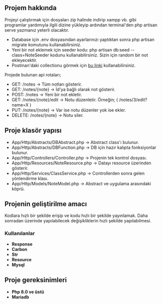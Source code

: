 ## Projem hakkında

Projeyi çalıştırmak için dosyaları zip halinde indirip xampp vb. gibi programlar yardımıyla ilgili dizine yükleyip ardından terminal'den php artisan serve yazmanız yeterli olacaktır.

- Database için .env dosyasından ayarlarınızı yaptıktan sonra php artisan migrate komutunu kullanabilirsiniz.
- Yeni bir not eklemek için seeder kodu: php artisan db:seed --class=NoteSeeder kodunu kullanabilirsiniz. Sizin için random bir not ekleyecektir.
- Postman'daki collectionu görmek için [bu linki](https://go.postman.co/workspace/My-Workspace~7fdfc66d-d36e-40ae-89f5-82c6fe60c9df/collection/20507867-ebfd4048-d450-4b0f-9419-b7e94210cbb9?action=share&creator=20507867) kullanabilirsiniz.

Projede bulunan api rotaları;

- GET: /notes -> Tüm notları gösterir. 
- GET: /notes/{note} -> İd'ya bağlı olarak not gösterir.
- POST: /notes -> Yeni bir not ekletir.
- GET: /notes/{note}/edit -> Notu düzenletir. Örneğin; ( /notes/3/edit?name=X )
- PUT: /notes/{note} -> Var ise notu düzenler yok ise ekler.
- DELETE: /notes/{note} -> Notu siler.

## Proje klasör yapısı

- App/Http/Abstracts/DBAbstract.php -> Abstract class'ı bulunur.
- App/Http/Abstracts/DBFunction.php -> DB için hazır kalıpta fonksiyonlar bulunur.
- App/Http/Controllers/Controller.php -> Projenin tek kontrol dosyası.
- App/Http/Resources/NoteResource.php -> Datayı resource üzerinden gösterir.
- App/Http/Services/ClassService.php -> Controllerden sonra gelen yönlendirme klası.
- App/Http/Models/NoteModel.php -> Abstract ve uygulama arasındaki köprü.

## Projenin geliştirilme amacı

Kodlara hızlı bir şekilde erişip ve kodu hızlı bir şekilde yayınlamak. Daha sonradan üzerinde yapılabilecek değişikliklerin hızlı şekilde yapılabilmesi.

### Kullanılanlar

- **Response**
- **Carbon**
- **Str**
- **Resource**
- **Mysql**

## Proje gereksinimleri

- **Php 8.0 ve üstü**
- **Mariadb**
